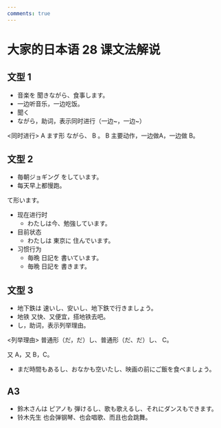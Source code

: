 ```yaml
---
comments: true
---
```


# 大家的日本语 28 课文法解说

## 文型 1

- 音楽を 聞きながら、食事します。
- 一边听音乐，一边吃饭。
- 聞く
- ながら，助词，表示同时进行（一边~，一边~）

<同时进行> A ます形 ながら、 B 。   B 主要动作，一边做A，一边做 B。

## 文型 2

- 毎朝ジョギング をしています。
- 每天早上都慢跑。


て形います。

- 现在进行时
  - わたしは今、勉強しています。
- 目前状态
  - わたしは 東京に 住んでいます。
- 习惯行为
  - 毎晩 日記を 書いています。
  - 毎晩 日記を 書きます。

## 文型 3

- 地下鉄は 速いし、安いし、地下鉄で行きましょう。
- 地铁 又快、又便宜，搭地铁去吧。
- し，助词，表示列举理由。

<列举理由> 普通形（だ，だ）し、普通形（だ、だ）し、 C。

又 A，又 B，C。

- まだ時間もあるし、おなかも空いたし、映画の前にご飯を食べましょう。

## A3

- 鈴木さんは ピアノも 弾けるし、歌も歌えるし、それにダンスもできます。
- 铃木先生 也会弹钢琴、也会唱歌、而且也会跳舞。


